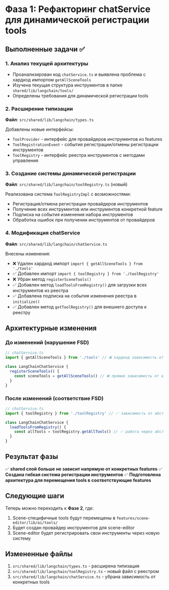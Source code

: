 # Фаза 1: Рефакторинг chatService для динамической регистрации tools

## Выполненные задачи ✅

### 1. Анализ текущей архитектуры
- Проанализирован код `chatService.ts` и выявлена проблема с хардкод импортом `getAllSceneTools`
- Изучена текущая структура инструментов в папке `shared/lib/langchain/tools/`
- Определены требования для динамической регистрации tools

### 2. Расширение типизации
**Файл**: `src/shared/lib/langchain/types.ts`

Добавлены новые интерфейсы:
- `ToolProvider` - интерфейс для провайдеров инструментов из features
- `ToolRegistrationEvent` - события регистрации/отмены регистрации инструментов  
- `ToolRegistry` - интерфейс реестра инструментов с методами управления

### 3. Создание системы динамической регистрации
**Файл**: `src/shared/lib/langchain/toolRegistry.ts` (новый)

Реализована система `ToolRegistryImpl` с возможностями:
- Регистрация/отмена регистрации провайдеров инструментов
- Получение всех инструментов или инструментов конкретной feature
- Подписка на события изменения набора инструментов
- Обработка ошибок при получении инструментов от провайдеров

### 4. Модификация chatService
**Файл**: `src/shared/lib/langchain/chatService.ts`

Внесены изменения:
- ❌ Удален хардкод импорт `import { getAllSceneTools } from './tools'`
- ✅ Добавлен импорт `import { toolRegistry } from './toolRegistry'`
- ❌ Убран метод `registerSceneTools()`
- ✅ Добавлен метод `loadToolsFromRegistry()` для загрузки всех инструментов из реестра
- ✅ Добавлена подписка на события изменения реестра в `initialize()`
- ✅ Добавлен метод `getToolRegistry()` для внешнего доступа к реестру

## Архитектурные изменения

### До изменений (нарушение FSD)
```typescript
// chatService.ts
import { getAllSceneTools } from './tools' // ❌ хардкод зависимость от scene tools

class LangChainChatService {
  registerSceneTools() {
    const sceneTools = getAllSceneTools() // ❌ прямая зависимость от конкретной feature
  }
}
```

### После изменений (соответствие FSD)
```typescript  
// chatService.ts
import { toolRegistry } from './toolRegistry' // ✅ зависимость от абстракции

class LangChainChatService {
  loadToolsFromRegistry() {
    const allTools = toolRegistry.getAllTools() // ✅ работа через абстракцию
  }
}
```

## Результат фазы

✅ **shared слой больше не зависит напрямую от конкретных features**
✅ **Создана гибкая система регистрации инструментов**
✅ **Подготовлена архитектура для перемещения tools в соответствующие features**

## Следующие шаги

Теперь можно переходить к **Фазе 2**, где:
1. Scene-специфичные tools будут перемещены в `features/scene-editor/lib/ai/tools/`
2. Будет создан провайдер инструментов для scene-editor
3. Scene-editor будет регистрировать свои инструменты через новую систему

## Измененные файлы

1. `src/shared/lib/langchain/types.ts` - расширена типизация
2. `src/shared/lib/langchain/toolRegistry.ts` - новый файл с реестром
3. `src/shared/lib/langchain/chatService.ts` - убрана зависимость от конкретных tools